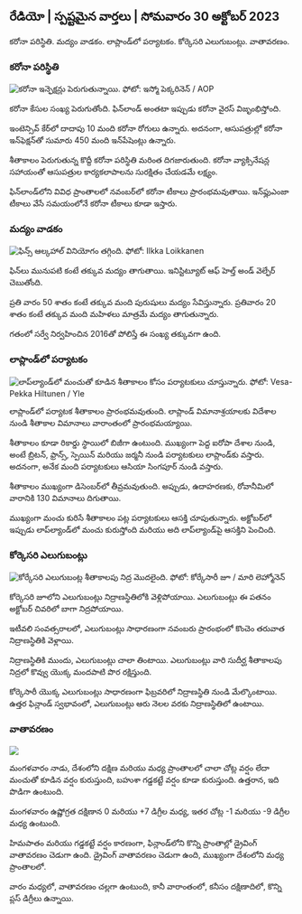 ## రేడియో \| స్పష్టమైన వార్తలు \| సోమవారం 30 అక్టోబర్ 2023

కరోనా పరిస్థితి. మద్యం వాడకం. లాప్లాండ్‌లో పర్యాటకం. కోర్కెసరి ఎలుగుబంట్లు. వాతావరణం.

### కరోనా పరిస్థితి

![కరోనా ఇన్ఫెక్షన్లు పెరుగుతున్నాయి. ఫోటో: ఇస్మో పెక్కరినెన్ / AOP](https://images.cdn.yle.fi/image/upload/c_crop,h_1992,w_3543,x_0,y_232/ar_1.777777777777777777,c_fill,g1_faces/hd_1_faces.q_auto:eco/f_auto/fl_lossy/v1698673937/39-1193332653fb40a9c4a2)

కరోనా కేసుల సంఖ్య పెరుగుతోంది. ఫిన్‌లాండ్ అంతటా ఇప్పుడు కరోనా వైరస్ విజృంభిస్తోంది.

ఇంటెన్సివ్ కేర్‌లో దాదాపు 10 మంది కరోనా రోగులు ఉన్నారు. అదనంగా, ఆసుపత్రుల్లో కరోనా ఇన్‌ఫెక్షన్‌తో సుమారు 450 మంది ఇన్‌పేషెంట్లు ఉన్నారు.

శీతాకాలం పెరుగుతున్న కొద్దీ కరోనా పరిస్థితి మరింత దిగజారుతుంది. కరోనా వ్యాక్సినేషన్ల సహాయంతో ఆసుపత్రుల కార్యకలాపాలను సురక్షితం చేయడమే లక్ష్యం.

ఫిన్‌లాండ్‌లోని వివిధ ప్రాంతాలలో నవంబర్‌లో కరోనా టీకాలు ప్రారంభమవుతాయి. ఇన్‌ఫ్లుఎంజా టీకాలు వేసే సమయంలోనే కరోనా టీకాలు కూడా ఇస్తారు.

### మద్యం వాడకం

![ఫిన్స్ ఆల్కహాల్ వినియోగం తగ్గింది. ఫోటో: Ilkka Loikkanen](https://images.cdn.yle.fi/image/upload/c_crop,h_2160,w_3840,x_0,y_325/ar_1.77777777777777777,c_fill,g_2faces/wd_670eco/f_auto/fl_lossy/v1682602904/39-1105424644a7b35b4046)

ఫిన్‌లు మునుపటి కంటే తక్కువ మద్యం తాగుతాయి. ఇనిస్టిట్యూట్ ఆఫ్ హెల్త్ అండ్ వెల్ఫేర్ చెబుతోంది.

ప్రతి వారం 50 శాతం కంటే తక్కువ మంది పురుషులు మద్యం సేవిస్తున్నారు. ప్రతివారం 20 శాతం కంటే తక్కువ మంది మహిళలు మాత్రమే మద్యం తాగుతున్నారు.

గతంలో సర్వే నిర్వహించిన 2016తో పోలిస్తే ఈ సంఖ్య తక్కువగా ఉంది.

### లాప్లాండ్‌లో పర్యాటకం

![లాప్‌ల్యాండ్‌లో మంచుతో కూడిన శీతాకాలం కోసం పర్యాటకులు చూస్తున్నారు. ఫోటో: Vesa-Pekka Hiltunen / Yle](https://images.cdn.yle.fi/image/upload/c_crop,h_3375,w_6000,x_0,y_473/ar_1.77777777777777777,c_17777777777777777777,c_10,w6face_20,hp_10,hp_60/q_auto:eco/f_auto/fl_lossy/v1673250132/39-105687963bbc441bd57b)

లాప్లాండ్‌లో పర్యాటక శీతాకాలం ప్రారంభమవుతుంది. లాప్లాండ్ విమానాశ్రయాలకు విదేశాల నుండి శీతాకాల విమానాలు వారాంతంలో ప్రారంభమయ్యాయి.

శీతాకాలం కూడా రికార్డు స్థాయిలో బిజీగా ఉంటుంది. ముఖ్యంగా పెద్ద ఐరోపా దేశాల నుండి, అంటే బ్రిటన్, ఫ్రాన్స్, స్పెయిన్ మరియు జర్మనీ నుండి పర్యాటకులు లాప్లాండ్‌కు వస్తారు. అదనంగా, అనేక మంది పర్యాటకులు ఆసియా సింగపూర్ నుండి వస్తారు.

శీతాకాలం ముఖ్యంగా డిసెంబర్‌లో తీవ్రమవుతుంది. అప్పుడు, ఉదాహరణకు, రోవానీమిలో వారానికి 130 విమానాలు దిగుతాయి.

ముఖ్యంగా మంచు కురిసే శీతాకాలం పట్ల పర్యాటకులు ఆసక్తి చూపుతున్నారు. అక్టోబర్‌లో ఇప్పుడు లాప్‌ల్యాండ్‌లో మంచు కురుస్తోంది మరియు అది లాప్‌ల్యాండ్‌పై ఆసక్తిని పెంచింది.

### కోర్కెసరి ఎలుగుబంట్లు

![కోర్కేసరి ఎలుగుబంట్ల శీతాకాలపు నిద్ర మొదలైంది. ఫోటో: కోర్కేసారీ జూ / మారి లెహ్మోనెన్](https://images.cdn.yle.fi/image/upload/c_crop,h_3239,w_5759,x_0,y_0/ar_1.77777777777777777,c_fill,g_777,c_fill,g_7010/q_auto:eco/f_auto/fl_lossy/v1698664391/39-1193141653f687431ff4)

కోర్కెసరి జూలోని ఎలుగుబంట్లు నిద్రాణస్థితిలోకి వెళ్లిపోయాయి. ఎలుగుబంట్లు ఈ పతనం అక్టోబర్ చివరిలో బాగా నిద్రపోయాయి.

ఇటీవలి సంవత్సరాలలో, ఎలుగుబంట్లు సాధారణంగా నవంబరు ప్రారంభంలో కొంచెం తరువాత నిద్రాణస్థితికి వెళ్లాయి.

నిద్రాణస్థితికి ముందు, ఎలుగుబంట్లు చాలా తింటాయి. ఎలుగుబంట్లు వారి సుదీర్ఘ శీతాకాలపు నిద్రలో కొవ్వు యొక్క మందపాటి పొర రక్షిస్తుంది.

కోర్కెసారీ యొక్క ఎలుగుబంట్లు సాధారణంగా ఫిబ్రవరిలో నిద్రాణస్థితి నుండి మేల్కొంటాయి. ఉత్తర ఫిన్లాండ్ స్వభావంలో, ఎలుగుబంట్లు ఆరు నెలల వరకు నిద్రాణస్థితిలో ఉంటాయి.

### వాతావరణం

![](https://images.cdn.yle.fi/image/upload/c_crop,h_1080,w_1919,x_0,y_0/ar_1.7777777777777777,c_fill,g_faces,h_675,w/e/120.0f_auto/fl_lossy/v1698681609/39-1193390653fd2ed08682)

మంగళవారం నాడు, దేశంలోని దక్షిణ మరియు మధ్య ప్రాంతాలలో చాలా చోట్ల వర్షం లేదా మంచుతో కూడిన వర్షం కురుస్తుంది, బహుశా గడ్డకట్టే వర్షం కూడా కురుస్తుంది. ఉత్తరాన, ఇది పొడిగా ఉంటుంది.

మంగళవారం ఉష్ణోగ్రత దక్షిణాన 0 మరియు +7 డిగ్రీల మధ్య, ఇతర చోట్ల -1 మరియు -9 డిగ్రీల మధ్య ఉంటుంది.

హిమపాతం మరియు గడ్డకట్టే వర్షం కారణంగా, ఫిన్లాండ్‌లోని కొన్ని ప్రాంతాల్లో డ్రైవింగ్ వాతావరణం చెడుగా ఉంది. డ్రైవింగ్ వాతావరణం చెడుగా ఉంది, ముఖ్యంగా దేశంలోని మధ్య ప్రాంతాలలో.

వారం మధ్యలో, వాతావరణం చల్లగా ఉంటుంది, కానీ వారాంతంలో, కనీసం దక్షిణాదిలో, కొన్ని ప్లస్ డిగ్రీలు ఉన్నాయి.
